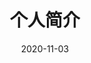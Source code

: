 ---
title: 个人简介
date: 2020-11-03
aubot: EurekaHaha
portrait: '../images/utils/L.JPG'
describe: '你把大象关笼子里20年,把笼子撤了,它也不会自己出来'
type: "about"
layout: "about"
comments: false
---